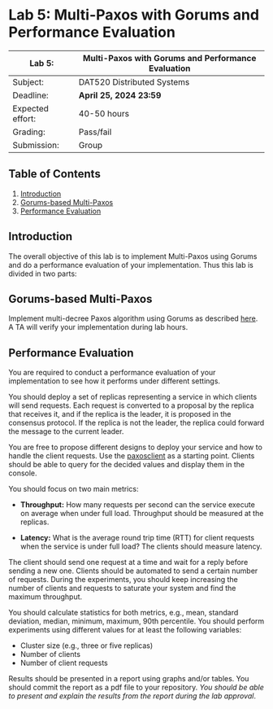 # Lab 5: Multi-Paxos with Gorums and Performance Evaluation

| Lab 5: | Multi-Paxos with Gorums and Performance Evaluation |
| ---------------------    | --------------------- |
| Subject:                 | DAT520 Distributed Systems |
| Deadline:                | **April 25, 2024 23:59** |
| Expected effort:         | 40-50 hours |
| Grading:                 | Pass/fail |
| Submission:              | Group |

## Table of Contents

1. [Introduction](#introduction)
2. [Gorums-based Multi-Paxos](#gorums-based-multi-paxos)
3. [Performance Evaluation](#performance-evaluation)

## Introduction

The overall objective of this lab is to implement Multi-Paxos using Gorums and do a performance evaluation of your implementation.
Thus this lab is divided in two parts:

## Gorums-based Multi-Paxos

Implement multi-decree Paxos algorithm using Gorums as described [here](gorumspaxos/gorums-paxos.md).
A TA will verify your implementation during lab hours.

## Performance Evaluation

You are required to conduct a performance evaluation of your implementation to see how it performs
under different settings.

You should deploy a set of replicas representing a service in which clients will send requests.
Each request is converted to a proposal by the replica that receives it, and if the replica is the leader,
it is proposed in the consensus protocol. If the replica is not the leader, the replica could forward
the message to the current leader.

You are free to propose different designs to deploy your service and how to handle the client requests.
Use the [paxosclient](gorumspaxos/cmd/paxosclient/main.go) as a starting point.
Clients should be able to query for the decided values and display them in the console.

You should focus on two main metrics:

- **Throughput:** How many requests per second can the service execute on
  average when under full load. Throughput should be measured at the replicas.

- **Latency:** What is the average round trip time (RTT) for client requests
  when the service is under full load? The clients should measure latency.

The client should send one request at a time and wait for a reply before sending a new one.
Clients should be automated to send a certain number of requests.
During the experiments, you should keep increasing the number of clients and requests to saturate your system and find the maximum throughput.

You should calculate statistics for both metrics, e.g., mean, standard deviation, median, minimum, maximum, 90th percentile.
You should perform experiments using different values for at least the following variables:

- Cluster size (e.g., three or five replicas)
- Number of clients
- Number of client requests

Results should be presented in a report using graphs and/or tables.
You should commit the report as a pdf file to your repository.
_You should be able to present and explain the results from the report during the lab approval_.
